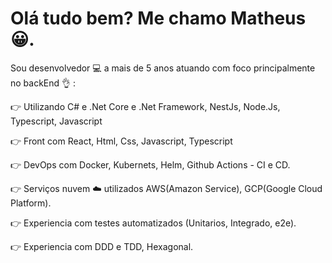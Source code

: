 <h1>Olá tudo bem? Me chamo Matheus 😀.</h1>


Sou desenvolvedor :computer: a mais de 5 anos 
atuando com foco principalmente no backEnd :ok_hand: :

:point_right: Utilizando  C# e .Net Core e .Net Framework, NestJs, Node.Js, Typescript, Javascript


:point_right: Front com React, Html, Css, Javascript, Typescript


:point_right: DevOps com  Docker, Kubernets, Helm, Github Actions - CI e CD.


:point_right: Serviços nuvem :cloud: utilizados AWS(Amazon Service), GCP(Google Cloud Platform).


:point_right: Experiencia com testes automatizados (Unitarios, Integrado, e2e).


:point_right: Experiencia com DDD e TDD, Hexagonal.

